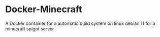 # Docker-Minecraft
A Docker container for a automatic build system on linux debian 11 for a minecraft spigot server
